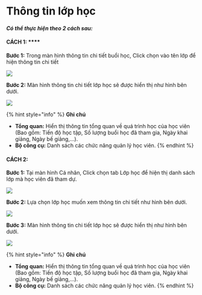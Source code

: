 # Thông tin lớp học

#### _Có thể thực hiện theo 2 cách sau:_&#x20;

#### CÁCH 1: ****&#x20;

**Bước 1:** Trong màn hình thông tin chi tiết buổi học, Click chọn vào tên lớp để hiện thông tin chi tiết

![](../.gitbook/assets/10.2.jpg)

**Bước 2:** Màn hình thông tin chi tiết lớp học sẽ được hiển thị như hình bên dưới.

![](<../.gitbook/assets/11 (2).jpg>)

{% hint style="info" %}
**Ghi chú**

* **Tổng quan:** Hiển thị thông tin tổng quan về quá trình học của học viên (Bao gồm: Tiến độ học tập, Số lượng buổi học đã tham gia, Ngày khai giảng, Ngày bế giảng,...).
* **Bộ công cụ:** Danh sách các chức năng quản lý học viên.&#x20;
{% endhint %}

#### **CÁCH 2:**&#x20;

**Bước 1:** Tại màn hình Cá nhân, Click chọn tab Lớp học để hiện thị danh sách lớp mà học viên đã tham dự.&#x20;

![](../.gitbook/assets/16.2.jpg)

**Bước 2:** Lựa chọn lớp học muốn xem thông tin chi tiết như hình bên dưới.

![](../.gitbook/assets/16.3.jpg)

**Bước 3:** Màn hình thông tin chi tiết lớp học sẽ được hiển thị như hình bên dưới.

![](<../.gitbook/assets/11 (2).jpg>)

{% hint style="info" %}
**Ghi chú**

* **Tổng quan:** Hiển thị thông tin tổng quan về quá trình học của học viên (Bao gồm: Tiến độ học tập, Số lượng buổi học đã tham gia, Ngày khai giảng, Ngày bế giảng,...).
* **Bộ công cụ:** Danh sách các chức năng quản lý học viên.&#x20;
{% endhint %}
